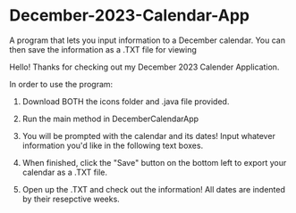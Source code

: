 # December-2023-Calendar-App
A program that lets you input information to a December calendar. You can then save the information as a .TXT file for viewing

Hello! Thanks for checking out my December 2023 Calender Application.

In order to use the program: 

1. Download BOTH the icons folder and .java file provided.

2. Run the main method in DecemberCalendarApp

3. You will be prompted with the calendar and its dates! Input whatever information you'd like in the following text boxes.

4. When finished, click the "Save" button on the bottom left to export your calendar as a .TXT file.

5. Open up the .TXT and check out the information! All dates are indented by their resepctive weeks. 

